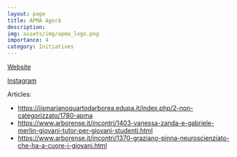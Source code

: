 ```yaml
---
layout: page
title: APMA Agorà
description: 
img: assets/img/apma_logo.png
importance: 4
category: Initiatives
---
```

<a href="https://apmaagora.wordpress.com">Website</a>

<a href="https://www.instagram.com/apma_agora/">Instagram</a>

Articles:
<ul>
  <li><a href="https://iismarianoquartodarborea.edupa.it/index.php/2-non-categorizzato/1780-apma">https://iismarianoquartodarborea.edupa.it/index.php/2-non-categorizzato/1780-apma</a></li>
  <li><a href="https://www.arborense.it/incontri/1403-vanessa-zanda-e-gabriele-merlin-giovani-tutor-per-giovani-studenti.html">https://www.arborense.it/incontri/1403-vanessa-zanda-e-gabriele-merlin-giovani-tutor-per-giovani-studenti.html</a></li>
  <li><a href="https://www.arborense.it/incontri/1370-graziano-pinna-neuroscienziato-che-ha-a-cuore-i-giovani.html">https://www.arborense.it/incontri/1370-graziano-pinna-neuroscienziato-che-ha-a-cuore-i-giovani.html</a></li>
</ul>

